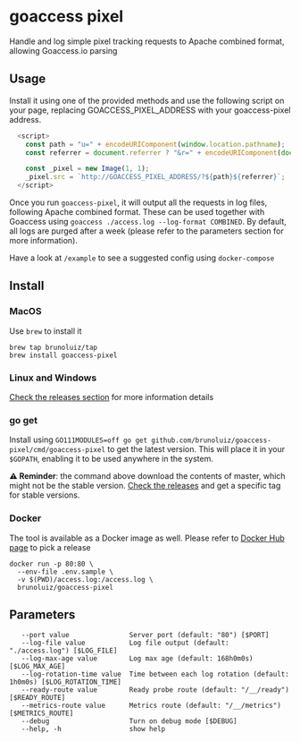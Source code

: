 # goaccess pixel

Handle and log simple pixel tracking requests to Apache combined format, allowing Goaccess.io parsing

## Usage

Install it using one of the provided methods and use the following script on your page, replacing GOACCESS_PIXEL_ADDRESS with your goaccess-pixel address.

```js
  <script>
    const path = "u=" + encodeURIComponent(window.location.pathname);
    const referrer = document.referrer ? "&r=" + encodeURIComponent(document.referrer) : ""

    const _pixel = new Image(1, 1);
    _pixel.src = `http://GOACCESS_PIXEL_ADDRESS/?${path}${referrer}`;
  </script>
```

Once you run `goaccess-pixel`, it will output all the requests in log files, following Apache combined format. These can be used together with Goaccess using `goaccess ./access.log --log-format COMBINED`. By default, all logs are purged after a week (please refer to the parameters section for more information).

Have a look at `/example` to see a suggested config using `docker-compose`

## Install

### MacOS

Use `brew` to install it

```
brew tap brunoluiz/tap
brew install goaccess-pixel
```

### Linux and Windows

[Check the releases section](https://github.com/brunoluiz/goaccess-pixel/releases) for more information details 

### go get

Install using `GO111MODULES=off go get github.com/brunoluiz/goaccess-pixel/cmd/goaccess-pixel` to get the latest version. This will place it in your `$GOPATH`, enabling it to be used anywhere in the system.

**⚠️ Reminder**: the command above download the contents of master, which might not be the stable version. [Check the releases](https://github.com/brunoluiz/goaccess-pixel/releases) and get a specific tag for stable versions.

### Docker

The tool is available as a Docker image as well. Please refer to [Docker Hub page](https://hub.docker.com/r/brunoluiz/goaccess-pixel/tags) to pick a release

```
docker run -p 80:80 \
  --env-file .env.sample \
  -v $(PWD)/access.log:/access.log \
  brunoluiz/goaccess-pixel
```

## Parameters

```
   --port value               Server port (default: "80") [$PORT]
   --log-file value           Log file output (default: "./access.log") [$LOG_FILE]
   --log-max-age value        Log max age (default: 168h0m0s) [$LOG_MAX_AGE]
   --log-rotation-time value  Time between each log rotation (default: 1h0m0s) [$LOG_ROTATION_TIME]
   --ready-route value        Ready probe route (default: "/__/ready") [$READY_ROUTE]
   --metrics-route value      Metrics route (default: "/__/metrics") [$METRICS_ROUTE]
   --debug                    Turn on debug mode [$DEBUG]
   --help, -h                 show help
```

